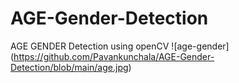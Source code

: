 # AGE-Gender-Detection
 AGE GENDER Detection using openCV
 ![age-gender] (https://github.com/Pavankunchala/AGE-Gender-Detection/blob/main/age.jpg)
 
